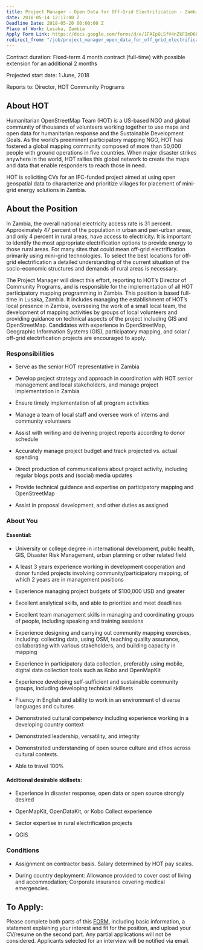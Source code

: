 ```yaml
---
title: Project Manager - Open Data for Off-Grid Electrification - Zambia
date: 2018-05-14 12:17:00 Z
Deadline Date: 2018-05-20 00:00:00 Z
Place of Work: Lusaka, Zambia
Apply Form Link: https://docs.google.com/forms/d/e/1FAIpQLSfV4nZkFImD6RUlDEp-BauZv3vVY-ZPHgznFZbg0nReurZ8Og/viewform
redirect_from: "/job/project_manager_open_data_for_off_grid_electrification_zambia/2018"
---
```


Contract duration: Fixed-term 4 month contract (full-time) with possible extension for an additional 2 months

Projected start date: 1 June, 2018

Reports to: Director, HOT Community Programs

## About HOT
Humanitarian OpenStreetMap Team (HOT) is a US-based NGO and global community of thousands of volunteers working together to use maps and open data for humanitarian response and the Sustainable Development Goals. As the world’s preeminent participatory mapping NGO, HOT has fostered a global mapping community composed of more than 50,000 people with ground operations in five countries. When major disaster strikes anywhere in the world, HOT rallies this global network to create the maps and data that enable responders to reach those in need.

HOT is soliciting CVs for an IFC-funded project aimed at using open geospatial data to characterize and prioritize villages for placement of mini-grid energy solutions in Zambia.

## About the Position
In Zambia, the overall national electricity access rate is 31 percent. Approximately 47 percent of the population in urban and peri-urban areas, and only 4 percent in rural areas, have access to electricity. It is important to identify the most appropriate electrification options to provide energy to those rural areas. For many sites that could mean off-grid electrification primarily using mini-grid technologies. To select the best locations for off-grid electrification a detailed understanding of the current situation of the socio-economic structures and demands of rural areas is necessary.

The Project Manager will direct this effort, reporting to HOT’s Director of Community Programs, and is responsible for the implementation of all HOT participatory mapping programming in Zambia. This position is based full-time in Lusaka, Zambia. It includes managing the establishment of HOT’s local presence in Zambia, overseeing the work of a small local team, the development of mapping activities by groups of local volunteers and providing guidance on technical aspects of the project including GIS and OpenStreetMap. Candidates with experience in OpenStreetMap, Geographic Information Systems (GIS), participatory mapping, and solar / off-grid electrification projects are encouraged to apply.

### Responsibilities
* Serve as the senior HOT representative in Zambia

* Develop project strategy and approach in coordination with HOT senior management and local stakeholders, and manage project implementation in Zambia

* Ensure timely implementation of all program activities

* Manage a team of local staff and oversee work of interns and community volunteers

* Assist with writing and delivering project reports according to donor schedule

* Accurately manage project budget and track projected vs. actual spending

* Direct production of communications about project activity, including regular blogs posts and (social) media updates

* Provide technical guidance and expertise on participatory mapping and OpenStreetMap

* Assist in proposal development, and other duties as assigned

### About You

#### Essential:
* University or college degree in international development, public health, GIS, Disaster Risk Management, urban planning or other related field

* A least 3 years experience working in development cooperation and donor funded projects involving community/participatory mapping, of which 2 years are in management positions

* Experience managing project budgets of $100,000 USD and greater

* Excellent analytical skills, and able to prioritize and meet deadlines

* Excellent team management skills in managing and coordinating groups of people, including speaking and training sessions

* Experience designing and carrying out community mapping exercises, including: collecting data, using OSM, teaching quality assurance, collaborating with various stakeholders, and building capacity in mapping

* Experience in participatory data collection, preferably using mobile, digital data collection tools such as Kobo and OpenMapKit

* Experience developing self-sufficient and sustainable community groups, including developing technical skillsets

* Fluency in English and ability to work in an environment of diverse languages and cultures

* Demonstrated cultural competency including experience working in a developing country context

* Demonstrated leadership, versatility, and integrity

* Demonstrated understanding of open source culture and ethos across cultural contexts.

* Able to travel 100%


#### Additional desirable skillsets:
* Experience in disaster response, open data or open source strongly desired

* OpenMapKit, OpenDataKit, or Kobo Collect experience

* Sector expertise in rural electrification projects

* QGIS

### Conditions
* Assignment on contractor basis. Salary determined by HOT pay scales.

* During country deployment: Allowance provided to cover cost of living and accommodation; Corporate insurance covering medical emergencies.

## To Apply:

Please complete both parts of this [FORM](https://docs.google.com/forms/d/e/1FAIpQLSfV4nZkFImD6RUlDEp-BauZv3vVY-ZPHgznFZbg0nReurZ8Og/viewform), including basic information, a statement explaining your interest and fit for the position, and upload your CV/resume on the second part. Any partial applications will not be considered. Applicants selected for an interview will be notified via email.